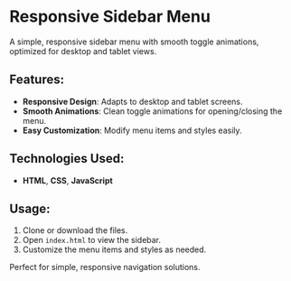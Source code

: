 # Responsive Sidebar Menu

A simple, responsive sidebar menu with smooth toggle animations, optimized for desktop and tablet views.

## Features:
- **Responsive Design**: Adapts to desktop and tablet screens.
- **Smooth Animations**: Clean toggle animations for opening/closing the menu.
- **Easy Customization**: Modify menu items and styles easily.

## Technologies Used:
- **HTML**, **CSS**, **JavaScript**

## Usage:
1. Clone or download the files.
2. Open `index.html` to view the sidebar.
3. Customize the menu items and styles as needed.

Perfect for simple, responsive navigation solutions.
